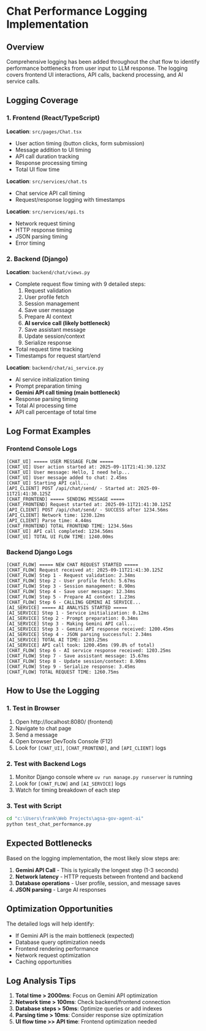 # Chat Performance Logging Implementation

## Overview
Comprehensive logging has been added throughout the chat flow to identify performance bottlenecks from user input to LLM response. The logging covers frontend UI interactions, API calls, backend processing, and AI service calls.

## Logging Coverage

### 1. Frontend (React/TypeScript)
**Location**: `src/pages/Chat.tsx`
- User action timing (button clicks, form submission)
- Message addition to UI timing
- API call duration tracking
- Response processing timing
- Total UI flow time

**Location**: `src/services/chat.ts`
- Chat service API call timing
- Request/response logging with timestamps

**Location**: `src/services/api.ts`
- Network request timing
- HTTP response timing
- JSON parsing timing
- Error timing

### 2. Backend (Django)
**Location**: `backend/chat/views.py`
- Complete request flow timing with 9 detailed steps:
  1. Request validation
  2. User profile fetch
  3. Session management
  4. Save user message
  5. Prepare AI context
  6. **AI service call (likely bottleneck)**
  7. Save assistant message
  8. Update session/context
  9. Serialize response
- Total request time tracking
- Timestamps for request start/end

**Location**: `backend/chat/ai_service.py`
- AI service initialization timing
- Prompt preparation timing
- **Gemini API call timing (main bottleneck)**
- Response parsing timing
- Total AI processing time
- API call percentage of total time

## Log Format Examples

### Frontend Console Logs
```
[CHAT_UI] ===== USER MESSAGE FLOW =====
[CHAT_UI] User action started at: 2025-09-11T21:41:30.123Z
[CHAT_UI] User message: Hello, I need help...
[CHAT_UI] User message added to chat: 2.45ms
[CHAT_UI] Starting API call...
[API_CLIENT] POST /api/chat/send/ - Started at: 2025-09-11T21:41:30.125Z
[CHAT_FRONTEND] ===== SENDING MESSAGE =====
[CHAT_FRONTEND] Request started at: 2025-09-11T21:41:30.125Z
[API_CLIENT] POST /api/chat/send/ - SUCCESS after 1234.56ms
[API_CLIENT] Network time: 1230.12ms
[API_CLIENT] Parse time: 4.44ms
[CHAT_FRONTEND] TOTAL FRONTEND TIME: 1234.56ms
[CHAT_UI] API call completed: 1234.56ms
[CHAT_UI] TOTAL UI FLOW TIME: 1240.00ms
```

### Backend Django Logs
```
[CHAT_FLOW] ===== NEW CHAT REQUEST STARTED =====
[CHAT_FLOW] Request received at: 2025-09-11T21:41:30.125Z
[CHAT_FLOW] Step 1 - Request validation: 2.34ms
[CHAT_FLOW] Step 2 - User profile fetch: 5.67ms
[CHAT_FLOW] Step 3 - Session management: 8.90ms
[CHAT_FLOW] Step 4 - Save user message: 12.34ms
[CHAT_FLOW] Step 5 - Prepare AI context: 1.23ms
[CHAT_FLOW] Step 6 - CALLING GEMINI AI SERVICE...
[AI_SERVICE] ===== AI ANALYSIS STARTED =====
[AI_SERVICE] Step 1 - Service initialization: 0.12ms
[AI_SERVICE] Step 2 - Prompt preparation: 0.34ms
[AI_SERVICE] Step 3 - Making Gemini API call...
[AI_SERVICE] Step 3 - Gemini API response received: 1200.45ms
[AI_SERVICE] Step 4 - JSON parsing successful: 2.34ms
[AI_SERVICE] TOTAL AI TIME: 1203.25ms
[AI_SERVICE] API call took: 1200.45ms (99.8% of total)
[CHAT_FLOW] Step 6 - AI service response received: 1203.25ms
[CHAT_FLOW] Step 7 - Save assistant message: 15.67ms
[CHAT_FLOW] Step 8 - Update session/context: 8.90ms
[CHAT_FLOW] Step 9 - Serialize response: 3.45ms
[CHAT_FLOW] TOTAL REQUEST TIME: 1260.75ms
```

## How to Use the Logging

### 1. Test in Browser
1. Open http://localhost:8080/ (frontend)
2. Navigate to chat page
3. Send a message
4. Open browser DevTools Console (F12)
5. Look for `[CHAT_UI]`, `[CHAT_FRONTEND]`, and `[API_CLIENT]` logs

### 2. Test with Backend Logs
1. Monitor Django console where `uv run manage.py runserver` is running
2. Look for `[CHAT_FLOW]` and `[AI_SERVICE]` logs
3. Watch for timing breakdown of each step

### 3. Test with Script
```bash
cd "c:\Users\frank\Web Projects\agsa-gov-agent-ai"
python test_chat_performance.py
```

## Expected Bottlenecks

Based on the logging implementation, the most likely slow steps are:

1. **Gemini API Call** - This is typically the longest step (1-3 seconds)
2. **Network latency** - HTTP requests between frontend and backend
3. **Database operations** - User profile, session, and message saves
4. **JSON parsing** - Large AI responses

## Optimization Opportunities

The detailed logs will help identify:
- If Gemini API is the main bottleneck (expected)
- Database query optimization needs
- Frontend rendering performance
- Network request optimization
- Caching opportunities

## Log Analysis Tips

1. **Total time > 2000ms**: Focus on Gemini API optimization
2. **Network time > 100ms**: Check backend/frontend connection
3. **Database steps > 50ms**: Optimize queries or add indexes
4. **Parsing time > 10ms**: Consider response size optimization
5. **UI flow time >> API time**: Frontend optimization needed
